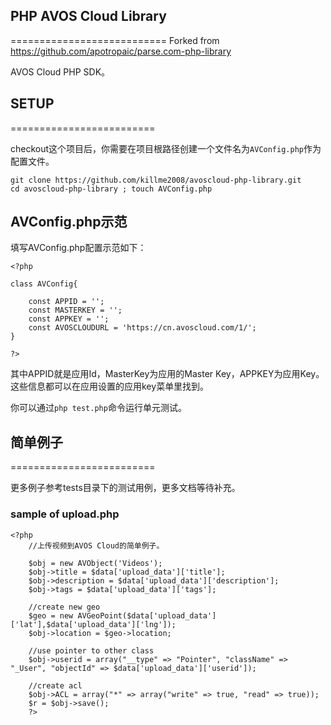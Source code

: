 ## PHP AVOS Cloud Library
===========================
Forked from https://github.com/apotropaic/parse.com-php-library

AVOS Cloud PHP SDK。

## SETUP
=========================

checkout这个项目后，你需要在项目根路径创建一个文件名为`AVConfig.php`作为配置文件。

```
git clone https://github.com/killme2008/avoscloud-php-library.git
cd avoscloud-php-library ; touch AVConfig.php
```

## AVConfig.php示范

填写AVConfig.php配置示范如下：

```
<?php

class AVConfig{

    const APPID = '';
    const MASTERKEY = '';
    const APPKEY = '';
    const AVOSCLOUDURL = 'https://cn.avoscloud.com/1/';
}

?>
```

其中APPID就是应用Id，MasterKey为应用的Master Key，APPKEY为应用Key。这些信息都可以在应用设置的应用key菜单里找到。

你可以通过`php test.php`命令运行单元测试。


## 简单例子
=========================

更多例子参考tests目录下的测试用例，更多文档等待补充。

### sample of upload.php ###

```
<?php
    //上传视频到AVOS Cloud的简单例子。

    $obj = new AVObject('Videos');
    $obj->title = $data['upload_data']['title'];
    $obj->description = $data['upload_data']['description'];
    $obj->tags = $data['upload_data']['tags'];

    //create new geo
    $geo = new AVGeoPoint($data['upload_data']['lat'],$data['upload_data']['lng']);
    $obj->location = $geo->location;

    //use pointer to other class
    $obj->userid = array("__type" => "Pointer", "className" => "_User", "objectId" => $data['upload_data']['userid']);

    //create acl
    $obj->ACL = array("*" => array("write" => true, "read" => true));
    $r = $obj->save();
    ?>
```
